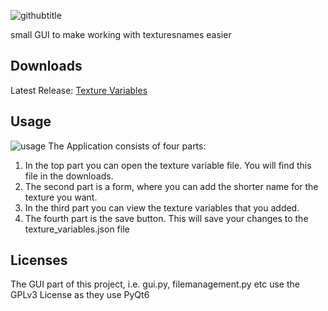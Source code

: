 ![githubtitle](https://user-images.githubusercontent.com/61150608/164688229-a8bd82a0-b53a-408d-823b-e1d3f76a86a5.png)

 small GUI to make working with texturesnames easier

## Downloads
Latest Release:
[Texture Variables](https://github.com/Gerb-24/Texture-Variables/releases/latest)

## Usage
![usage](https://user-images.githubusercontent.com/61150608/164688455-fd6225e0-12d4-4bec-9c15-611d9dc76286.png)
The Application consists of four parts:
1. In the top part you can open the texture variable file. You will find this file in the downloads.
2. The second part is a form, where you can add the shorter name for the texture you want.
3. In the third part you can view the texture variables that you added.
4. The fourth part is the save button. This will save your changes to the texture_variables.json file
## Licenses
The GUI part of this project, i.e. gui.py, filemanagement.py etc use the GPLv3 License as they use PyQt6
